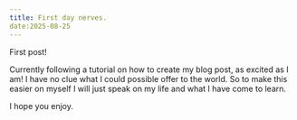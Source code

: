 ```yaml
---
title: First day nerves. 
date:2025-08-25
---
```


First post! 

Currently following a tutorial on how to create my blog post, as excited as I am! I have no clue what I could possible offer to the world. So to make this easier on myself I will just speak on my life and what I have come to learn. 

I hope you enjoy.
